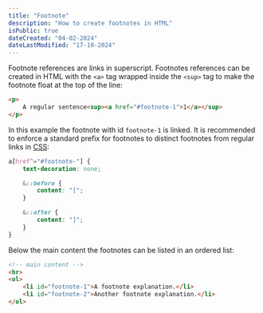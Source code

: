 ```yaml
---
title: "Footnote"
description: "How to create footnotes in HTML"
isPublic: true
dateCreated: "04-02-2024"
dateLastModified: "17-10-2024"
---
```


Footnote references are links in superscript. Footnotes references can be
created in HTML with the `<a>` tag wrapped inside the `<sup>` tag to make the
footnote float at the top of the line:

```html
<p>
    A regular sentence<sup><a href="#footnote-1">1</a></sup>
</p>
```

In this example the footnote with id `footnote-1` is linked. It is recommended
to enforce a standard prefix for footnotes to distinct footnotes from regular
links in [CSS](css):

```css
a[href^="#footnote-"] {
    text-decoration: none;

    &::before {
        content: "[";
    }

    &::after {
        content: "]";
    }
}
```

Below the main content the footnotes can be listed in an ordered list:

```html
<!-- main content -->
<hr>
<ol>
    <li id="footnote-1">A footnote explanation.</li>
    <li id="footnote-2">Another footnote explanation.</li>
</ol>
```
